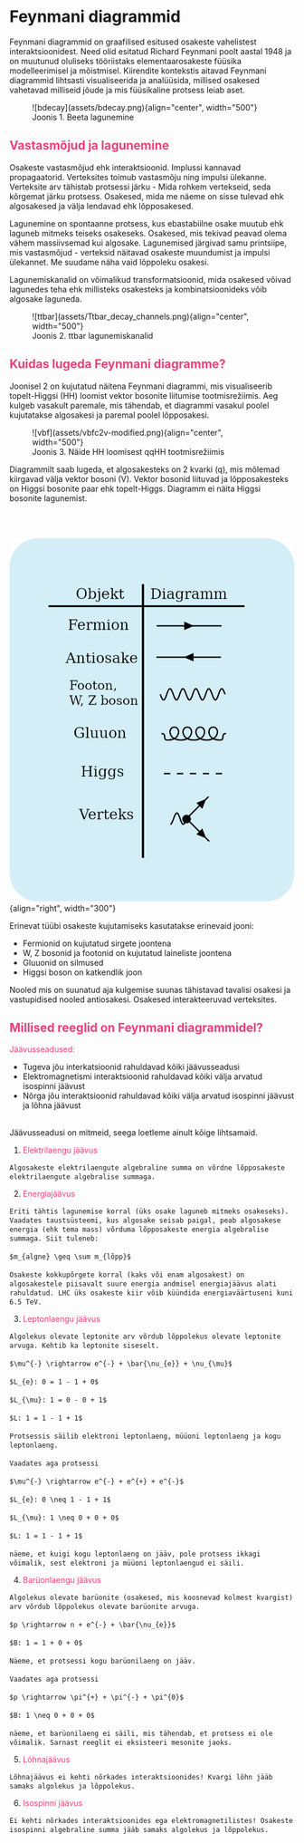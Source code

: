 # Feynmani diagrammid

Feynmani diagrammid on graafilised esitused osakeste vahelistest interaktsioonidest. Need olid esitatud Richard Feynmani poolt aastal 1948 ja on muutunud oluliseks tööriistaks elementaarosakeste füüsika modelleerimisel ja mõistmisel. Kiirendite kontekstis aitavad Feynmani diagrammid lihtsasti visualiseerida ja analüüsida, millised osakesed vahetavad milliseid jõude ja mis füüsikaline protsess leiab aset.

<figure markdown>
  ![bdecay](assets/bdecay.png){align="center", width="500"}
  <figcaption>Joonis 1. Beeta lagunemine </figcaption> 
 </figure>

## <span style="color:#ec417a">Vastasmõjud ja lagunemine</span> 

Osakeste vastasmõjud ehk interaktsioonid. Implussi kannavad propagaatorid. Verteksites toimub vastasmõju ning impulsi ülekanne. Verteksite arv tähistab protsessi järku - Mida rohkem vertekseid, seda kõrgemat järku protsess. Osakesed, mida me näeme on sisse tulevad ehk algosakesed ja välja lendavad ehk lõpposakesed.

Lagunemine on spontaanne protsess, kus ebastabiilne osake muutub ehk laguneb mitmeks teiseks osakeseks. Osakesed, mis tekivad peavad olema vähem massiivsemad kui algosake. Lagunemised järgivad samu printsiipe, mis vastasmõjud - verteksid näitavad osakeste muundumist ja impulsi ülekannet. Me suudame näha vaid lõppoleku osakesi.

Lagunemiskanalid on võimalikud transformatsioonid, mida osakesed võivad lagunedes teha ehk millisteks osakesteks ja kombinatsioonideks võib algosake laguneda.

<figure markdown>
  ![ttbar](assets/Ttbar_decay_channels.png){align="center", width="500"}
  <figcaption>Joonis 2. ttbar lagunemiskanalid </figcaption> 
 </figure>


## <span style="color:#ec417a">Kuidas lugeda Feynmani diagramme?</span>
Joonisel 2 on kujutatud näitena Feynmani diagrammi, mis visualiseerib topelt-Higgsi (HH) loomist vektor bosonite liitumise tootmisrežiimis. Aeg kulgeb vasakult paremale, mis tähendab, et diagrammi vasakul poolel kujutatakse algosakesi ja paremal poolel lõpposakesi. 

<figure markdown>
  ![vbf](assets/vbfc2v-modified.png){align="center", width="500"}
  <figcaption>Joonis 3. Näide HH loomisest qqHH tootmisrežiimis </figcaption> 
 </figure>

 Diagrammilt saab lugeda, et algosakesteks on 2 kvarki (q), mis mõlemad kiirgavad välja vektor bosoni (V). Vektor bosonid liituvad ja lõpposakesteks on Higgsi bosonite paar ehk topelt-Higgs. Diagramm ei näita Higgsi bosonite lagunemist.  

<br>
<br>

![diaaa](assets/diaexp-modified.png){align="right", width="300"}

Erinevat tüübi osakeste kujutamiseks kasutatakse erinevaid jooni:

 * Fermionid on kujutatud sirgete joontena
 * W, Z bosonid ja footonid on kujutatud laineliste joontena
 * Gluuonid on silmused
 * Higgsi boson on katkendlik joon

 Nooled mis on suunatud aja kulgemise suunas tähistavad tavalisi osakesi ja vastupidised nooled antiosakesi. Osakesed interakteeruvad verteksites. 


## <span style="color:#ec417a">Millised reeglid on Feynmani diagrammidel?</span>

<span style="color:#ec417a">Jäävusseadused:</span>

* Tugeva jõu interkatsioonid rahuldavad kõiki jäävusseadusi
* Elektromagnetismi interaktsioonid rahuldavad kõiki välja arvatud isospinni jäävust
* Nõrga jõu interaktsioonid rahuldavad kõiki välja arvatud isospinni jäävust ja lõhna jäävust

<br>
Jäävusseadusi on mitmeid, seega loetleme ainult kõige lihtsamaid.

  1. <span style="color:#ec417a">Elektrilaengu jäävus</span>

    Algosakeste elektrilaengute algebraline summa on võrdne lõpposakeste elektrilaengute algebralise summaga.
    
  2. <span style="color:#ec417a">Energiajäävus</span>

    Eriti tähtis lagunemise korral (üks osake laguneb mitmeks osakeseks). Vaadates taustsüsteemi, kus algosake seisab paigal, peab algosakese energia (ehk tema mass) võrduma lõpposakeste energia algebralise summaga. Siit tuleneb:

    $m_{algne} \geq \sum m_{lõpp}$

    Osakeste kokkupõrgete korral (kaks või enam algosakest) on algosakestele piisavalt suure energia andmisel energiajäävus alati rahuldatud. LHC üks osakeste kiir võib küündida energiaväärtuseni kuni 6.5 TeV. 

  3. <span style="color:#ec417a">Leptonlaengu jäävus</span>

    Algolekus olevate leptonite arv võrdub lõppolekus olevate leptonite arvuga. Kehtib ka leptonite siseselt. 

    $\mu^{-} \rightarrow e^{-} + \bar{\nu_{e}} + \nu_{\mu}$

    $L_{e}: 0 = 1 - 1 + 0$

    $L_{\mu}: 1 = 0 - 0 + 1$

    $L: 1 = 1 - 1 + 1$

    Protsessis säilib elektroni leptonlaeng, müüoni leptonlaeng ja kogu leptonlaeng.

    Vaadates aga protsessi

    $\mu^{-} \rightarrow e^{-} + e^{+} + e^{-}$

    $L_{e}: 0 \neq 1 - 1 + 1$

    $L_{\mu}: 1 \neq 0 + 0 + 0$

    $L: 1 = 1 - 1 + 1$

    näeme, et kuigi kogu leptonlaeng on jääv, pole protsess ikkagi võimalik, sest elektroni ja müüoni leptonlaengud ei säili. 

  4. <span style="color:#ec417a">Barüonlaengu jäävus</span>

    Algolekus olevate barüonite (osakesed, mis koosnevad kolmest kvargist) arv võrdub lõppolekus olevate barüonite arvuga.

    $p \rightarrow n + e^{-} + \bar{\nu_{e}}$

    $B: 1 = 1 + 0 + 0$    

    Näeme, et protsessi kogu barüonilaeng on jääv.

    Vaadates aga protsessi

    $p \rightarrow \pi^{+} + \pi^{-} + \pi^{0}$

    $B: 1 \neq 0 + 0 + 0$   

    näeme, et barüonilaeng ei säili, mis tähendab, et protsess ei ole võimalik. Sarnast reeglit ei eksisteeri mesonite jaoks.

  5. <span style="color:#ec417a">Lõhnajäävus</span>

    Lõhnajäävus ei kehti nõrkades interaktsioonides! Kvargi lõhn jääb samaks algolekus ja lõppolekus. 

  6. <span style="color:#ec417a">Isospinni jäävus</span>

    Ei kehti nõrkades interaktsioonides ega elektromagnetilistes! Osakeste isospinni algebraline summa jääb samaks algolekus ja lõppolekus. 